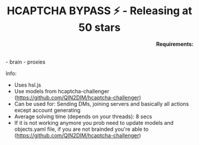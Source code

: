 <h1 align="center">HCAPTCHA BYPASS ⚡ - Releasing at 50 stars</h1>

<p align='right'>
    <b>Requirements:</b><br>
    <br>
</p>
- brain
- proxies


   Info:
- Uses hsl.js
- Use models from hcaptcha-challenger (https://github.com/QIN2DIM/hcaptcha-challenger)
- Can be used for: Sending DMs, joining servers and basically all actions except account generating
- Average solving time (depends on your threads): 8 secs
- If it is not working anymore you prob need to update models and objects.yaml file, if you are not brainded you're able to (https://github.com/QIN2DIM/hcaptcha-challenger)


